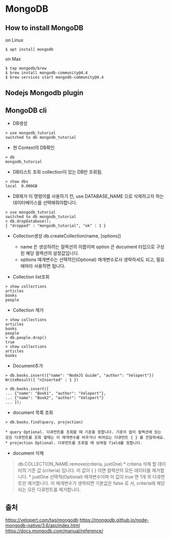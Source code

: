 # MongoDB

## How to install MongoDB
on Linux
```
$ apt install mongodb
```
on Max
```
$ tap mongodb/brew
$ brew install mongodb-community@4.4
$ brew services start mongodb-community@4.4
```
## Nodejs Mongodb plugin

## MongoDB cli

* DB생성
```
> use mongodb_tutorial
switched to db mongodb_tutorial
```

* 현 Context의 DB확인
```
> db
mongodb_tutorial
```

* DB리스트 조회
collection이 있는 DB만 조회됨. 

```
> show dbs
local  0.000GB
```

* DB제거
이 명령어를 사용하기 전, use DATABASE_NAME 으로 삭제하고자 하는 데이터베이스를 선택해줘야합니다.
```
> use mongodb_tutorial
switched to db mongodb_tutorial
> db.dropDatabase();
{ "dropped" : "mongodb_tutorial", "ok" : 1 }
```

* Collection생성
db.createCollection(name, [options]) 
    * name 은 생성하려는 컬렉션의 이름이며 option 은 document 타입으로 구성된 해당 컬렉션의 설정값입니다.
    * options 매개변수는 선택적인(Optional) 매개변수로서 생략하셔도 되고, 필요에따라 사용하면 됩니다.

* Collection list조회
```
> show collections
articles
books
people
```

* Collection 제거
```
> show collections
articles
books
people
> db.people.drop()
true
> show collections
articles
books
```

* Document추가
```
> db.books.insert({"name": "NodeJS Guide", "author": "Velopert"})
WriteResult({ "nInserted" : 1 })
```

```
> db.books.insert([
... {"name": "Book1", "author": "Velopert"},
... {"name": "Book2", "author": "Velopert"}
... ]);
```

* document 목록 조회

```
> db.books.find(query, projection)
```
    * query Optional. 다큐먼트를 조회할 때 기준을 정합니다. 기준이 없이 컬렉션에 있는 모든 다큐먼트를 조회 할때는 이 매개변수를 비우거나 비어있는 다큐먼트 { } 를 전달하세요.
    * projection Optional. 다큐먼트를 조회할 때 보여질 field를 정합니다.

* document 삭제
> db.COLLECTION_NAME.remove(criteria, justOne)
    * criteria	삭제 할 데이터의 기준 값 (criteria) 입니다. 이 값이 { } 이면 컬렉션의 모든 데이터를 제거합니다.
    * justOne	선택적(Optional) 매개변수이며 이 값이 true 면 1개 의 다큐먼트만 제거합니다. 이 매개변수가 생략되면 기본값은 false 로 서, criteria에 해당되는 모든 다큐먼트를 제거합니다.

## 출처
https://velopert.com/tag/mongodb
https://mongodb.github.io/node-mongodb-native/3.6/api/index.html
https://docs.mongodb.com/manual/reference/
